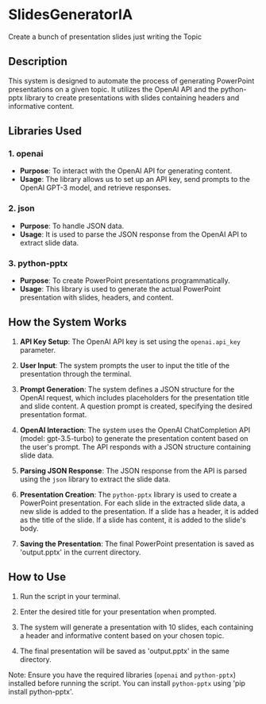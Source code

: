 # SlidesGeneratorIA
Create a bunch of presentation slides just writing the Topic

## Description

This system is designed to automate the process of generating PowerPoint presentations on a given topic. It utilizes the OpenAI API and the python-pptx library to create presentations with slides containing headers and informative content.

## Libraries Used

### 1. openai
   - **Purpose**: To interact with the OpenAI API for generating content.
   - **Usage**: The library allows us to set up an API key, send prompts to the OpenAI GPT-3 model, and retrieve responses.

### 2. json
   - **Purpose**: To handle JSON data.
   - **Usage**: It is used to parse the JSON response from the OpenAI API to extract slide data.

### 3. python-pptx
   - **Purpose**: To create PowerPoint presentations programmatically.
   - **Usage**: This library is used to generate the actual PowerPoint presentation with slides, headers, and content.

## How the System Works

1. **API Key Setup**: The OpenAI API key is set using the `openai.api_key` parameter.

2. **User Input**: The system prompts the user to input the title of the presentation through the terminal.

3. **Prompt Generation**: The system defines a JSON structure for the OpenAI request, which includes placeholders for the presentation title and slide content. A question prompt is created, specifying the desired presentation format.

4. **OpenAI Interaction**: The system uses the OpenAI ChatCompletion API (model: gpt-3.5-turbo) to generate the presentation content based on the user's prompt. The API responds with a JSON structure containing slide data.

5. **Parsing JSON Response**: The JSON response from the API is parsed using the `json` library to extract the slide data.

6. **Presentation Creation**: The `python-pptx` library is used to create a PowerPoint presentation. For each slide in the extracted slide data, a new slide is added to the presentation. If a slide has a header, it is added as the title of the slide. If a slide has content, it is added to the slide's body.

7. **Saving the Presentation**: The final PowerPoint presentation is saved as 'output.pptx' in the current directory.

## How to Use

1. Run the script in your terminal.

2. Enter the desired title for your presentation when prompted.

3. The system will generate a presentation with 10 slides, each containing a header and informative content based on your chosen topic.

4. The final presentation will be saved as 'output.pptx' in the same directory.

Note: Ensure you have the required libraries (`openai` and `python-pptx`) installed before running the script. You can install `python-pptx` using 'pip install python-pptx'.
